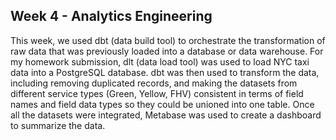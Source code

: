 ## Week 4 - Analytics Engineering 
This week, we used dbt (data build tool) to orchestrate the transformation of raw data that was previously loaded into a database or data warehouse. 
For my homework submission, dlt (data load tool) was used to load NYC taxi data into a PostgreSQL database. dbt was then used to transform the data,
including removing duplicated records, and making the datasets from different service types (Green, Yellow, FHV) consistent in terms of field names and field data types so they could be unioned into one table. Once all the datasets were integrated, Metabase was used to create a dashboard to summarize the data. 
